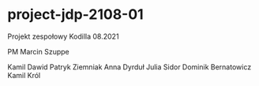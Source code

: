 # project-jdp-2108-01
Projekt zespołowy Kodilla 08.2021

PM Marcin Szuppe

Kamil Dawid
Patryk Ziemniak
Anna Dyrduł
Julia Sidor
Dominik Bernatowicz
Kamil Król
